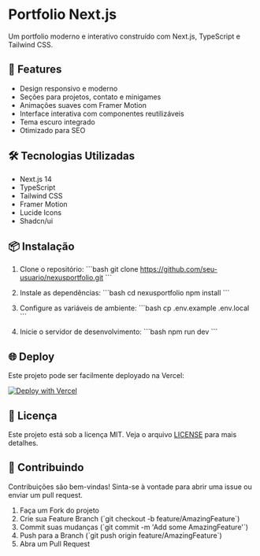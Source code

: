 # Portfolio Next.js

Um portfolio moderno e interativo construído com Next.js, TypeScript e Tailwind CSS.

## 🚀 Features

- Design responsivo e moderno
- Seções para projetos, contato e minigames
- Animações suaves com Framer Motion
- Interface interativa com componentes reutilizáveis
- Tema escuro integrado
- Otimizado para SEO

## 🛠️ Tecnologias Utilizadas

- Next.js 14
- TypeScript
- Tailwind CSS
- Framer Motion
- Lucide Icons
- Shadcn/ui

## 📦 Instalação

1. Clone o repositório:
\`\`\`bash
git clone https://github.com/seu-usuario/nexusportfolio.git
\`\`\`

2. Instale as dependências:
\`\`\`bash
cd nexusportfolio
npm install
\`\`\`

3. Configure as variáveis de ambiente:
\`\`\`bash
cp .env.example .env.local
\`\`\`

4. Inicie o servidor de desenvolvimento:
\`\`\`bash
npm run dev
\`\`\`

## 🌐 Deploy

Este projeto pode ser facilmente deployado na Vercel:

[![Deploy with Vercel](https://vercel.com/button)](https://vercel.com/new/clone?repository-url=https://github.com/seu-usuario/nexusportfolio)

## 📝 Licença

Este projeto está sob a licença MIT. Veja o arquivo [LICENSE](LICENSE) para mais detalhes.

## 🤝 Contribuindo

Contribuições são bem-vindas! Sinta-se à vontade para abrir uma issue ou enviar um pull request.

1. Faça um Fork do projeto
2. Crie sua Feature Branch (\`git checkout -b feature/AmazingFeature\`)
3. Commit suas mudanças (\`git commit -m 'Add some AmazingFeature'\`)
4. Push para a Branch (\`git push origin feature/AmazingFeature\`)
5. Abra um Pull Request
